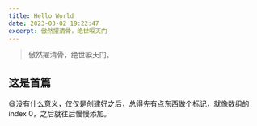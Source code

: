 ```yaml
---
title: Hello World
date: 2023-03-02 19:22:47
excerpt: 傲然擢清骨，绝世唳天门
---
```

> 傲然擢清骨，绝世唳天门。

## 这是首篇

 [😆](https://emojipedia.org/grinning-squinting-face/)没有什么意义，仅仅是创建好之后，总得先有点东西做个标记，就像数组的index 0，之后就往后慢慢添加。
